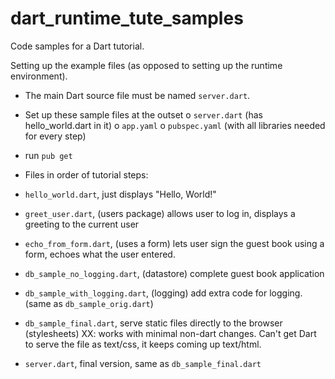 dart_runtime_tute_samples
=========================

Code samples for a Dart tutorial.

Setting up the example files (as opposed to setting up the runtime environment).

* The main Dart source file must be named `server.dart`.

* Set up these sample files at the outset
    o `server.dart` (has hello_world.dart in it)
    o `app.yaml`
    o `pubspec.yaml` (with all libraries needed for every step)

* run `pub get`

* Files in order of tutorial steps:

* `hello_world.dart`, just displays "Hello, World!"

* `greet_user.dart`, (users package) allows user to log in, displays a greeting to the current user

* `echo_from_form.dart`, (uses a form) lets user sign the guest book using a form, echoes what the user entered.

* `db_sample_no_logging.dart`, (datastore) complete guest book application

* `db_sample_with_logging.dart`, (logging) add extra code for logging. (same as `db_sample_orig.dart`)

* `db_sample_final.dart`, serve static files directly to the browser (stylesheets) XX: works with minimal non-dart changes. Can't get Dart to serve the file as text/css, it keeps coming up text/html.

* `server.dart`, final version, same as `db_sample_final.dart`
